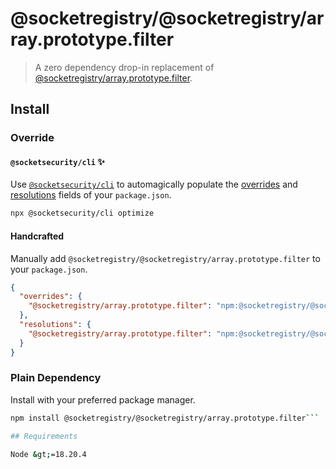 # @socketregistry/@socketregistry/array.prototype.filter

> A zero dependency drop-in replacement of
> [@socketregistry/array.prototype.filter](https://www.npmjs.com/package/@socketregistry/array.prototype.filter).

## Install

### Override

#### `@socketsecurity/cli` :sparkles:

Use [`@socketsecurity/cli`](https://www.npmjs.com/package/@socketsecurity/cli)
to automagically populate the
[overrides](https://docs.npmjs.com/cli/v9/configuring-npm/package-json#overrides)
and [resolutions](https://yarnpkg.com/configuration/manifest#resolutions) fields
of your `package.json`.

```sh
npx @socketsecurity/cli optimize
```

#### Handcrafted

Manually add `@socketregistry/@socketregistry/array.prototype.filter` to your
`package.json`.

```json
{
  "overrides": {
    "@socketregistry/array.prototype.filter": "npm:@socketregistry/@socketregistry/array.prototype.filter@^1"
  },
  "resolutions": {
    "@socketregistry/array.prototype.filter": "npm:@socketregistry/@socketregistry/array.prototype.filter@^1"
  }
}
```

### Plain Dependency

Install with your preferred package manager.

````sh
npm install @socketregistry/@socketregistry/array.prototype.filter```

## Requirements

Node &gt;=18.20.4
````
